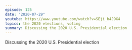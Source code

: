 ```yaml
---
episode: 125
date: "2020-07-29"
youtube: https://www.youtube.com/watch?v=SEji_b4J9G4
topics: the 2020 elections, voting
summary: Discussing the 2020 U.S. Presidential election
---
```


Discussing the 2020 U.S. Presidential election
